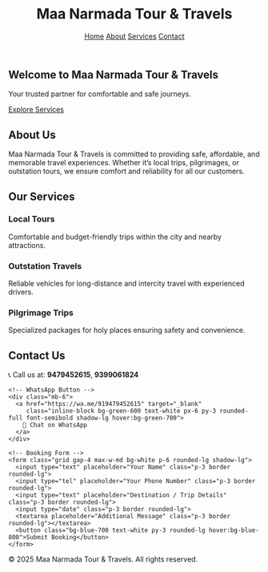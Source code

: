 <!DOCTYPE html>
<html lang="en">
<head>
  <meta charset="UTF-8">
  <meta name="viewport" content="width=device-width, initial-scale=1.0">
  <title>Maa Narmada Tour and Travels</title>
  <script src="https://cdn.tailwindcss.com"></script>
</head>
<body class="bg-gray-100 text-gray-900">

  <!-- Header -->
  <header class="bg-blue-700 text-white p-4 shadow-lg">
    <div class="max-w-6xl mx-auto flex justify-between items-center">
      <h1 class="text-2xl font-bold">Maa Narmada Tour & Travels</h1>
      <nav>
        <a href="#home" class="px-3 hover:underline">Home</a>
        <a href="#about" class="px-3 hover:underline">About</a>
        <a href="#services" class="px-3 hover:underline">Services</a>
        <a href="#contact" class="px-3 hover:underline">Contact</a>
      </nav>
    </div>
  </header>

  <!-- Hero Section -->
  <section id="home" class="text-center py-20 bg-gradient-to-r from-blue-600 to-purple-600 text-white">
    <h2 class="text-4xl font-bold mb-4">Welcome to Maa Narmada Tour & Travels</h2>
    <p class="text-lg mb-6">Your trusted partner for comfortable and safe journeys.</p>
    <a href="#services" class="bg-white text-blue-700 px-6 py-3 rounded-full font-semibold shadow-lg">Explore Services</a>
  </section>

  <!-- About Section -->
  <section id="about" class="max-w-6xl mx-auto py-16 px-6">
    <h2 class="text-3xl font-bold mb-6">About Us</h2>
    <p class="text-lg leading-relaxed">
      Maa Narmada Tour & Travels is committed to providing safe, affordable, and memorable travel experiences. 
      Whether it’s local trips, pilgrimages, or outstation tours, we ensure comfort and reliability for all our customers.
    </p>
  </section>

  <!-- Services Section -->
  <section id="services" class="bg-gray-200 py-16 px-6">
    <div class="max-w-6xl mx-auto">
      <h2 class="text-3xl font-bold mb-8 text-center">Our Services</h2>
      <div class="grid md:grid-cols-3 gap-8">
        <div class="bg-white p-6 rounded-lg shadow-md text-center">
          <h3 class="text-xl font-semibold mb-4">Local Tours</h3>
          <p>Comfortable and budget-friendly trips within the city and nearby attractions.</p>
        </div>
        <div class="bg-white p-6 rounded-lg shadow-md text-center">
          <h3 class="text-xl font-semibold mb-4">Outstation Travels</h3>
          <p>Reliable vehicles for long-distance and intercity travel with experienced drivers.</p>
        </div>
        <div class="bg-white p-6 rounded-lg shadow-md text-center">
          <h3 class="text-xl font-semibold mb-4">Pilgrimage Trips</h3>
          <p>Specialized packages for holy places ensuring safety and convenience.</p>
        </div>
      </div>
    </div>
  </section>

  <!-- Contact Section -->
  <section id="contact" class="max-w-6xl mx-auto py-16 px-6">
    <h2 class="text-3xl font-bold mb-6">Contact Us</h2>
    <p class="mb-4 text-lg">📞 Call us at: 
      <strong>9479452615</strong>, <strong>9399061824</strong>
    </p>

    <!-- WhatsApp Button -->
    <div class="mb-6">
      <a href="https://wa.me/919479452615" target="_blank" 
         class="inline-block bg-green-600 text-white px-6 py-3 rounded-full font-semibold shadow-lg hover:bg-green-700">
        💬 Chat on WhatsApp
      </a>
    </div>

    <!-- Booking Form -->
    <form class="grid gap-4 max-w-md bg-white p-6 rounded-lg shadow-lg">
      <input type="text" placeholder="Your Name" class="p-3 border rounded-lg">
      <input type="tel" placeholder="Your Phone Number" class="p-3 border rounded-lg">
      <input type="text" placeholder="Destination / Trip Details" class="p-3 border rounded-lg">
      <input type="date" class="p-3 border rounded-lg">
      <textarea placeholder="Additional Message" class="p-3 border rounded-lg"></textarea>
      <button class="bg-blue-700 text-white py-3 rounded-lg hover:bg-blue-800">Submit Booking</button>
    </form>
  </section>

  <!-- Footer -->
  <footer class="bg-blue-700 text-white text-center p-4">
    <p>&copy; 2025 Maa Narmada Tour & Travels. All rights reserved.</p>
  </footer>

</body>
</html>
